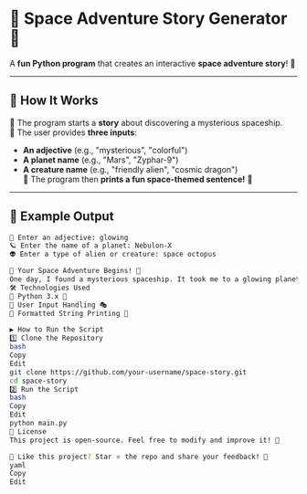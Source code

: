 # 🚀 Space Adventure Story Generator 🌌  

A **fun Python program** that creates an interactive **space adventure story**! 🌠  

---

## 🎯 **How It Works**  

🔹 The program starts a **story** about discovering a mysterious spaceship.  
🔹 The user provides **three inputs**:  
   - **An adjective** (e.g., "mysterious", "colorful")  
   - **A planet name** (e.g., "Mars", "Zyphar-9")  
   - **A creature name** (e.g., "friendly alien", "cosmic dragon")  
🔹 The program then **prints a fun space-themed sentence!** 🚀  

---

## 📌 **Example Output**  

```bash
🌟 Enter an adjective: glowing  
🪐 Enter the name of a planet: Nebulon-X  
👽 Enter a type of alien or creature: space octopus  

🚀 Your Space Adventure Begins! 🚀  
One day, I found a mysterious spaceship. It took me to a glowing planet called Nebulon-X, where I met a space octopus!  
🛠️ Technologies Used
🔹 Python 3.x 🐍
🔹 User Input Handling 🎭
🔹 Formatted String Printing 📝

▶️ How to Run the Script
1️⃣ Clone the Repository
bash
Copy
Edit
git clone https://github.com/your-username/space-story.git
cd space-story
2️⃣ Run the Script
bash
Copy
Edit
python main.py
📄 License
This project is open-source. Feel free to modify and improve it! 🎉

🌟 Like this project? Star ⭐ the repo and share your feedback! 💬
yaml
Copy
Edit
